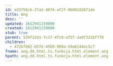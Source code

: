```yaml
---
id: e33756cb-27a3-4674-af2f-9600182871de
title: Ang
desc: ''
updated: 1612941159000
created: 1612941159000
stub: true
parent: 529f22d1-7c1f-4fc9-af5f-3a9f321bf7f8
children:
  - 472bfb02-b57d-45b9-909a-59a6144ec5c7
fname: ang.dd.html.ts.funkcja.html.element.ang
hpath: ang.dd.html.ts.funkcja.html.element.ang
---
```



